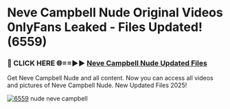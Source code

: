 # Neve Campbell Nude Original Videos 0nlyFans Leaked - Files Updated! (6559)

<h3>🔴 CLICK HERE 🌐==►► <a href="https://tinyurl.com/52m3yx9h" rel="nofollow">Neve Campbell Nude Updated Files</a></h3>

Get Neve Campbell Nude and all content. Now you can access all videos and pictures of Neve Campbell Nude. New Updated Files 2025!

[![6559](https://i.imgur.com/TnHtlc8.gif)](https://tinyurl.com/52m3yx9h)
nude neve campbell